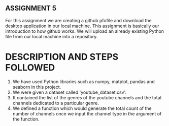 ## ASSIGNMENT 5

For this assignment we are creating a github pfofile and download the desktop application in our local machine. 
This assignment is basically our introduction to how github works. 
We will upload an already existing Python file from our local machine into a repository.

# DESCRIPTION AND STEPS FOLLOWED

1) We have used Python libraries such as numpy, matplot, pandas and seaborn in this project.
2) We were given a dataset called 'youtube_dataset.csv'.
3) It contained the list of the genres of the youtube channels and the total channels dedicated to a particular genre.
4) We defined a function which would generate the total count of the number of channels once we input the channel type in the argument of the function.
